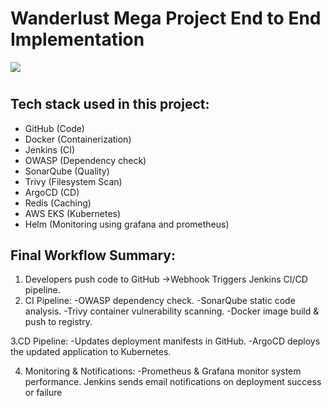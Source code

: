 

# Wanderlust Mega Project End to End Implementation


<img src="https://github.com/DevMadhup/Wanderlust-Mega-Project/blob/main/Assets/DevSecOps%2BGitOps.gif" />

#

## Tech stack used in this project:
- GitHub (Code)
- Docker (Containerization)
- Jenkins (CI)
- OWASP (Dependency check)
- SonarQube (Quality)
- Trivy (Filesystem Scan)
- ArgoCD (CD)
- Redis (Caching)
- AWS EKS (Kubernetes)
- Helm (Monitoring using grafana and prometheus)

## Final Workflow Summary:
1. Developers push code to GitHub →Webhook Triggers Jenkins CI/CD pipeline.
2. CI Pipeline:
-OWASP dependency check.
-SonarQube static code analysis.
-Trivy container vulnerability scanning.
-Docker image build & push to registry.

3.CD Pipeline:
-Updates deployment manifests in GitHub.
-ArgoCD deploys the updated application to Kubernetes.

4. Monitoring & Notifications:
-Prometheus & Grafana monitor system performance.
   Jenkins sends email notifications on deployment success or failure
